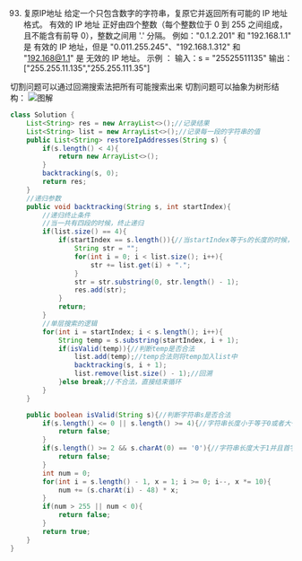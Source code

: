 

93. 复原IP地址
给定一个只包含数字的字符串，复原它并返回所有可能的 IP 地址格式。
有效的 IP 地址 正好由四个整数（每个整数位于 0 到 255 之间组成，且不能含有前导 0），整数之间用 '.' 分隔。
例如："0.1.2.201" 和 "192.168.1.1" 是 有效的 IP 地址，但是 "0.011.255.245"、"192.168.1.312" 和 "192.168@1.1" 是 无效的 IP 地址。
示例 ：
输入：s = "25525511135"
输出：["255.255.11.135","255.255.111.35"]

切割问题可以通过回溯搜索法把所有可能搜索出来
切割问题可以抽象为树形结构：
![图解](https://img-blog.csdnimg.cn/20201202202228155.png?x-oss-process=image/watermark,type_ZmFuZ3poZW5naGVpdGk,shadow_10,text_aHR0cHM6Ly9ibG9nLmNzZG4ubmV0L3dlaXhpbl80NjQ5NzUwMw==,size_16,color_FFFFFF,t_70)

```java
class Solution {
    List<String> res = new ArrayList<>();//记录结果
    List<String> list = new ArrayList<>();//记录每一段的字符串的值
    public List<String> restoreIpAddresses(String s) {
        if(s.length() < 4){
            return new ArrayList<>();
        }
        backtracking(s, 0);
        return res;
    }
    //递归参数
    public void backtracking(String s, int startIndex){
        //递归终止条件
        //当一共有四段的时候，终止递归
        if(list.size() == 4){
            if(startIndex == s.length()){//当startIndex等于s的长度的时候，表明该结果有效，可以加入res中
                String str = "";
                for(int i = 0; i < list.size(); i++){
                    str += list.get(i) + ".";
                }
                str = str.substring(0, str.length() - 1);
                res.add(str);
            }
            return;
        }
        //单层搜索的逻辑
        for(int i = startIndex; i < s.length(); i++){
            String temp = s.substring(startIndex, i + 1);
            if(isValid(temp)){//判断temp是否合法
                list.add(temp);//temp合法则将temp加入list中
                backtracking(s, i + 1);
                list.remove(list.size() - 1);//回溯
            }else break;//不合法，直接结束循环
        }
    }

    public boolean isValid(String s){//判断字符串s是否合法
        if(s.length() <= 0 || s.length() >= 4){//字符串长度小于等于0或者大于等于4
            return false;
        }
        if(s.length() >= 2 && s.charAt(0) == '0'){//字符串长度大于1并且首字母为0
            return false;
        }
        int num = 0;
        for(int i = s.length() - 1, x = 1; i >= 0; i--, x *= 10){
            num += (s.charAt(i) - 48) * x;
        }
        if(num > 255 || num < 0){
            return false;
        }
        return true;
    }
}
```